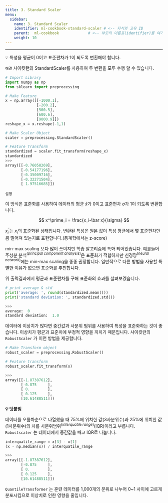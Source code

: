 ```yaml
---
title: 3. Standard Scaler
menu:
  sidebar:
    name: 3. Standard Scaler
    identifier: ml-cookbook-standard-scaler # <-- 자식의 고유 ID
    parent:  ml-cookbook             # <-- 부모의 이름표(identifier)를 여기에 적습니다.
    weight: 10
---
```


---

<aside>
💡 특성을 평균이 0이고 표준편차가 1이 되도록 변환해야 합니다.

</aside>

`해결`  사이킷런의 StandardScaler를 사용하여 두 변환을 모두 수행 할 수 있습니다.

```python
# Import Library
import numpy as np
from sklearn import preprocessing

# Make Feature
x = np.array([[-1000.1],
              [-200.2],
              [500.5],
              [600.6],
              [9000.9]])
reshape_x = x.reshape(-1,1)

# Make Scaler Object
scaler = preprocessing.StandardScaler()

# Feature Transform
standardized = scaler.fit_transform(reshape_x)
standardized
>>>
array([[-0.76058269],
       [-0.54177196],
       [-0.35009716],
       [-0.32271504],
       [ 1.97516685]])
```

`설명` 

이 방식은 표준화를 사용하여 데이터의 평균 $\bar x$가 0이고 표준편차 $\sigma$가 1이 되도록 변환합니다.

$$
x^\prime_i = \frac{x_i-\bar x}{\sigma}
$$

$x^\prime_i$는 $x_i$의 표준화된 상태입니다. 변환된 특성은 원본 값이 특성 평균에서 몇 표준편차만큼 떨어져 있는지로 표현합니다.(통계학에서는 z-score)

min-max scaling 보다 많이 쓰이지만 학습 알고리즘에 특화 되어있습니다. 예를들어 주성분 분석$^{(principal \; component \; analiysis)}$은 표준화가 적합하지만 신경망$^{(neural \; network)}$에는 min-max scaling을 종종 권장합니다. 일반적으로 다른 방법을 사용할 특별한 이유가 없으면 표준화를 추천합니다.

위 출력결과에서 평균과 표준편차를 구해 표준화의 효과를 살펴보겠습니다.

```python
# print average & std
print('average: ', round(standardized.mean()))
print('standard deviation: ', standardized.std())

>>>
average:  0
standard deviation:  1.0
```

데이터에 이상치가 많다면 중간값과 사분위 범위를 사용하여 특성을 표준화하는 것이 좋습니다. 이상치가 평균과 표준치에 부정적 영향을 끼치기 때문입니다. 사이킷런의 `RobustScaler` 가 이런 방법을 제공합니다.

```python
# Make Transform object
robust_scaler = preprocessing.RobustScaler()

# Feature transform
robust_scaler.fit_transform(x)

>>>
array([[-1.87387612],
       [-0.875     ],
       [ 0.        ],
       [ 0.125     ],
       [10.61488511]])
```

**💡 덧붙임** 

데이터를 오름차순으로 나열했을 때 75%에 위치한 값(3사분위수)과 25%에 위치한 값(1사분위수)의 차를 사분위범위$^{(interquatile \; range)}$(IQR)이라고 부릅니다. `Robustscaler` 는 데이터에서 중간값을 빼고 IQR로 나눕니다. 

```python
interquatile_range = x[3] - x[1]
(x - np.median(x)) / interquatile_range

>>>
array([[-1.87387612],
       [-0.875     ],
       [ 0.        ],
       [ 0.125     ],
       [10.61488511]])
```

`QuantileTransformer` 는 훈련 데이터를 1,000개의 분위로 나누어 0~1 사이에 고르게 분포시킴으로 이상치로 인한 영향을 줄입니다.